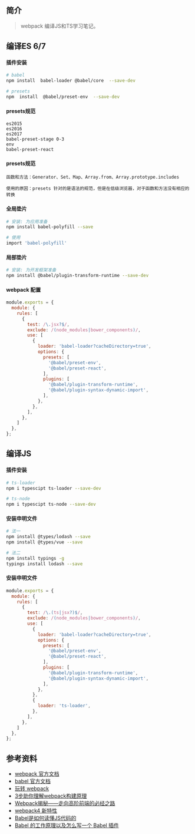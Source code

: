 ## 简介

> webpack 编译JS和TS学习笔记。

## 编译ES 6/7 

#### 插件安装

```bash
# babel 
npm install  babel-loader @babel/core  --save-dev

# presets
npm  install  @babel/preset-env  --save-dev
```

#### presets规范

```text
es2015
es2016
es2017
babel-preset-stage 0-3
env
babel-preset-react
```

#### presets规范

```text
函数和方法：Generator、Set、Map、Array.from、Array.prototype.includes

使用的原因：presets 针对的是语法的规范，但是在低级浏览器，对于函数和方法没有相应的转换
```

#### 全局垫片

```bash
# 安装: 为应用准备
npm install babel-polyfill --save

# 使用
import 'babel-polyfill'
```

#### 局部垫片

```bash
# 安装: 为开发框架准备
npm install @babel/plugin-transform-runtime --save-dev
```

#### webpack 配置

```js
module.exports = {
  module: {
    rules: [
      {
        test: /\.jsx?$/,
        exclude: /(node_modules|bower_components)/,
        use: [
          {
            loader: 'babel-loader?cacheDirectory=true',
            options: {
              presets: [
                '@babel/preset-env',
                '@babel/preset-react',
              ],
              plugins: [
                '@babel/plugin-transform-runtime',
                '@babel/plugin-syntax-dynamic-import',
              ],
            },
          },
        ],
      },
    ]
  },
};
```

## 编译JS

#### 插件安装

```bash
# ts-loader
npm i typescipt ts-loader --save-dev

# ts-node
npm i typescipt ts-node --save-dev
```

#### 安装申明文件

```bash
# 法一
npm install @types/lodash --save
npm install @types/vue --save

# 法二
npm install typings -g
typings install lodash --save
```

#### 安装申明文件

```js
module.exports = {
  module: {
    rules: [
      {
        test: /\.(ts|jsx?)$/,
        exclude: /(node_modules|bower_components)/,
        use: [
          {
            loader: 'babel-loader?cacheDirectory=true',
            options: {
              presets: [
                '@babel/preset-env',
                '@babel/preset-react',
              ],
              plugins: [
                '@babel/plugin-transform-runtime',
                '@babel/plugin-syntax-dynamic-import',
              ],
            },
          },
          {
            loader: 'ts-loader',
          },
        ],
      },
    ]
  },
};
```

## 参考资料

- [webpack 官方文档](https://webpack.js.org/)
- [babel 官方文档](https://babeljs.io/)
- [玩转 webpack](https://time.geekbang.org/course/intro/100028901)
- [3步助你理解webpack构建原理](https://learn.kaikeba.com/catalog/211875)
- [Webpack揭秘——走向高阶前端的必经之路 ](https://juejin.im/post/6844903685407916039)
- [webpack4 新特性](https://lz5z.com/webpack4-new/)
- [Babel是如何读懂JS代码的](https://zhuanlan.zhihu.com/p/27289600)
- [Babel 的工作原理以及怎么写一个 Babel 插件](https://cloud.tencent.com/developer/article/1520124)
